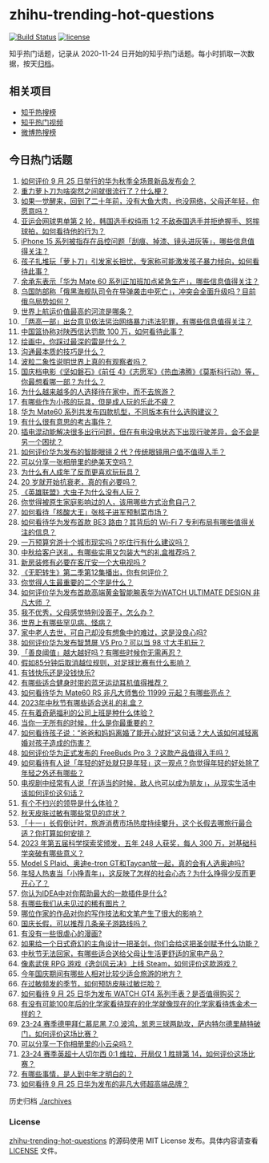 # zhihu-trending-hot-questions

[![Build Status](https://github.com/justjavac/zhihu-trending-hot-questions/workflows/ci/badge.svg?branch=master)](https://github.com/justjavac/zhihu-trending-hot-questions/actions)
[![license](https://img.shields.io/github/license/justjavac/zhihu-trending-hot-questions)](https://github.com/justjavac/zhihu-trending-hot-questions/blob/master/LICENSE)

知乎热门话题，记录从 2020-11-24
日开始的知乎热门话题。每小时抓取一次数据，按天[归档](./archives)。

## 相关项目

- [知乎热搜榜](https://github.com/justjavac/zhihu-trending-top-search)
- [知乎热门视频](https://github.com/justjavac/zhihu-trending-hot-video)
- [微博热搜榜](https://github.com/justjavac/weibo-trending-hot-search)

## 今日热门话题

<!-- BEGIN -->
<!-- 最后更新时间 Tue Sep 26 2023 02:19:11 GMT+0800 (China Standard Time) -->

1. [如何评价 9 月 25 日举行的华为秋季全场景新品发布会？](https://www.zhihu.com/question/623675909)
1. [重力萝卜刀为啥突然之间就很流行了？什么梗？](https://www.zhihu.com/question/621298658)
1. [如果一觉醒来，回到了二十年前，没有大鱼大肉，也没网络，父母还年轻，你愿意吗？](https://www.zhihu.com/question/621090830)
1. [亚运会网球男单第 2 轮，韩国选手权纯雨 1:2 不敌泰国选手并拒绝握手、怒摔球拍，如何看待他的行为？](https://www.zhihu.com/question/623692318)
1. [iPhone 15 系列被指存在品控问题「刮痕、掉漆、镜头进灰等」，哪些信息值得关注？](https://www.zhihu.com/question/623695451)
1. [孩子扎堆玩「萝卜刀」引发家长担忧，专家称可能激发孩子暴力倾向，如何看待此事？](https://www.zhihu.com/question/623689328)
1. [余承东表示「华为 Mate 60 系列正加班加点紧急生产」，哪些信息值得关注？](https://www.zhihu.com/question/623679729)
1. [乌国防部称「俄黑海舰队司令在导弹袭击中死亡」，冲突会全面升级吗？目前俄乌局势如何？](https://www.zhihu.com/question/623755808)
1. [世界上航运价值最高的河流是哪条？](https://www.zhihu.com/question/610461089)
1. [「两高一部」出台意见依法惩治网络暴力违法犯罪，有哪些信息值得关注？](https://www.zhihu.com/question/623681208)
1. [中国篮协称对陕西信达罚款 100 万，如何看待此事？](https://www.zhihu.com/question/623561444)
1. [绘画中，你踩过最深的雷是什么？](https://www.zhihu.com/question/621147224)
1. [沟通最本质的技巧是什么？](https://www.zhihu.com/question/20796266)
1. [波粒二象性说明世界上真的有观察者吗？](https://www.zhihu.com/question/546910106)
1. [国庆档电影《坚如磐石》《前任 4》《志愿军》《热血沸腾》《莫斯科行动》等，你最想看哪一部？为什么？](https://www.zhihu.com/question/623646756)
1. [为什么越来越多的人选择待在家中，而不去旅游？](https://www.zhihu.com/question/603608207)
1. [有哪些作为小孩的玩具，但是成人玩的乐此不疲？](https://www.zhihu.com/question/270561722)
1. [华为 Mate60 系列共发布四款机型，不同版本有什么选购建议？](https://www.zhihu.com/question/623560318)
1. [有什么很有意思的考古事件？](https://www.zhihu.com/question/327053255)
1. [插电混动能解决很多出行问题，但在有电没电状态下出现行驶差异，会不会是另一个困扰？](https://www.zhihu.com/question/616775779)
1. [如何评价华为发布的智能眼镜 2 代？传统眼镜用户值不值得入手？](https://www.zhihu.com/question/623655682)
1. [可以分享一张相册里的绝美天空吗？](https://www.zhihu.com/question/621097078)
1. [为什么有人成年了反而更喜欢玩玩具？](https://www.zhihu.com/question/472282637)
1. [20 岁就开始抗衰老，真的有必要吗？](https://www.zhihu.com/question/621033106)
1. [《英雄联盟》大虫子为什么没有人玩？](https://www.zhihu.com/question/610160312)
1. [你觉得被原生家庭影响过的人，该用哪些方式治愈自己？](https://www.zhihu.com/question/623668440)
1. [如何看待「核酸大王」张核子进军预制菜市场？](https://www.zhihu.com/question/622366703)
1. [如何看待华为发布首款 BE3 路由？其背后的 Wi-Fi 7 专利布局有哪些值得关注的信息？](https://www.zhihu.com/question/623654639)
1. [一万预算穷游十个城市现实吗？吃住行有什么建议吗？](https://www.zhihu.com/question/622155521)
1. [中秋给客户送礼，有哪些实用又包装大气的礼盒推荐吗？](https://www.zhihu.com/question/619694406)
1. [新房装修有必要在客厅安一个大电视吗 ?](https://www.zhihu.com/question/623655713)
1. [《无职转生》第二季第12集播出，你有何评价？](https://www.zhihu.com/question/623608492)
1. [你觉得人生最重要的二个字是什么？](https://www.zhihu.com/question/623299168)
1. [如何评价华为发布首款高端黄金智能腕表华为WATCH ULTIMATE DESIGN 非凡大师 ？](https://www.zhihu.com/question/623660089)
1. [我不优秀，父母感觉特别没面子，怎么办？](https://www.zhihu.com/question/623090805)
1. [世界上有哪些罕见病、怪病？](https://www.zhihu.com/question/432413597)
1. [家中老人去世，可自己却没有想象中的难过，这是没良心吗?](https://www.zhihu.com/question/620257787)
1. [如何评价华为发布智慧屏 V5 Pro？可以当 98 寸大手机玩？](https://www.zhihu.com/question/623080398)
1. [「善良阈值」越大越好吗？有哪些时候你无需再忍？](https://www.zhihu.com/question/623675117)
1. [假如85分钟后取消越位规则，对足球比赛有什么影响？](https://www.zhihu.com/question/622939904)
1. [有钱快乐还是没钱快乐?](https://www.zhihu.com/question/618716545)
1. [有哪些适合健身时带的蓝牙运动耳机值得推荐？](https://www.zhihu.com/question/321291099)
1. [如何看待华为 Mate60 RS 非凡大师售价 11999 元起？有哪些亮点？](https://www.zhihu.com/question/623564350)
1. [2023年中秋节有哪些适合送礼的礼盒？](https://www.zhihu.com/question/619694412)
1. [在有着奇葩福利的公司上班是种什么体验？](https://www.zhihu.com/question/623659892)
1. [当你一无所有的时候，什么是你最重要的？](https://www.zhihu.com/question/616125610)
1. [如何看待孩子说：“爸爸和妈妈离婚了能开心就好”这句话？大人该如何减轻离婚对孩子造成的伤害？](https://www.zhihu.com/question/623668663)
1. [如何评价华为正式发布的 FreeBuds Pro 3 ？这款产品值得入手吗？](https://www.zhihu.com/question/623647670)
1. [如何看待有人说「年轻的好处就只是年轻」这一观点？你觉得年轻的好处除了年轻之外还有哪些？](https://www.zhihu.com/question/623659889)
1. [电视剧中经常有人说「在适当的时候，敌人也可以成为朋友」，从现实生活中该如何评价这句话？](https://www.zhihu.com/question/623657438)
1. [有个不扫兴的领导是什么体验？](https://www.zhihu.com/question/618723623)
1. [秋天皮肤过敏有哪些常见的症状？](https://www.zhihu.com/question/584124697)
1. [「十一」长假倒计时，旅游消费市场热度持续攀升，这个长假去哪旅行最合适？你打算如何安排？](https://www.zhihu.com/question/623650412)
1. [2023 年第五届科学探索奖颁发，五年 248 人获奖，每人 300 万，对基础科学突破有哪些意义？](https://www.zhihu.com/question/623578371)
1. [Model S Plaid、奥迪e-tron GT和Taycan放一起，真的会有人选奥迪吗?](https://www.zhihu.com/question/623276438)
1. [年轻人热衷当「小挣青年」，这反映了怎样的社会心态？为什么挣得少反而更开心了？](https://www.zhihu.com/question/623728073)
1. [你认为IDEA中对你帮助最大的一款插件是什么?](https://www.zhihu.com/question/391670848)
1. [有哪些我们从未见过的稀有图片？](https://www.zhihu.com/question/532884537)
1. [哪位作家的作品对你的写作技法和文笔产生了很大的影响？](https://www.zhihu.com/question/622847443)
1. [国庆长假，可以推荐几条亲子游路线吗？](https://www.zhihu.com/question/622730064)
1. [有没有一些很虐心的漫画?](https://www.zhihu.com/question/460891278)
1. [如果给一个日式奇幻的主角设计一把圣剑，你们会给这把圣剑赋予什么功能？](https://www.zhihu.com/question/622922570)
1. [中秋节无法回家，有哪些适合送给父母让生活更舒适的家电产品？](https://www.zhihu.com/question/621500792)
1. [像素武侠 RPG 游戏《逸剑风云决》上线 Steam，如何评价这款游戏？](https://www.zhihu.com/question/621064172)
1. [今年国庆期间有哪些人相对比较少适合旅游的地方？](https://www.zhihu.com/question/621466623)
1. [在过敏频发的季节，如何预防皮肤过敏烂脸？](https://www.zhihu.com/question/622959663)
1. [如何看待 9 月 25 日华为发布 WATCH GT4 系列手表？是否值得购买？](https://www.zhihu.com/question/623687337)
1. [有没有可能100年后的化学家看待现在的化学就像现在的化学家看待炼金术一样的？](https://www.zhihu.com/question/622559056)
1. [23-24 赛季德甲拜仁慕尼黑 7:0 波鸿，凯恩三球两助攻，萨内特尔德里赫特破门，如何评价这场比赛？](https://www.zhihu.com/question/623472719)
1. [可以分享一下你相册里的小云朵吗？](https://www.zhihu.com/question/614993738)
1. [23-24 赛季英超十人切尔西 0:1 维拉，开局仅 1 胜排第 14，如何评价这场比赛？](https://www.zhihu.com/question/623583669)
1. [有哪些事情，是人到中年才明白的？](https://www.zhihu.com/question/505632667)
1. [如何看待 9 月 25 日华为发布的非凡大师超高端品牌？](https://www.zhihu.com/question/623562173)

<!-- END -->

历史归档 [./archives](./archives)

### License

[zhihu-trending-hot-questions](https://github.com/justjavac/zhihu-trending-hot-questions)
的源码使用 MIT License 发布。具体内容请查看 [LICENSE](./LICENSE) 文件。
